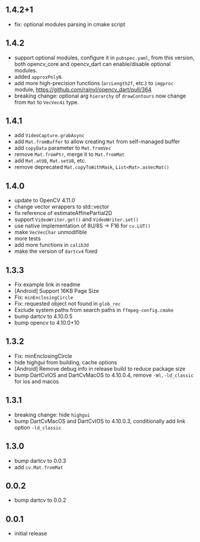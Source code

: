 ## 1.4.2+1

* fix: optional modules parsing in cmake script

## 1.4.2

* support optional modules, configure it in `pubspec.yaml`, from this version, both opencv_core and
  opencv_dart can enable/disable optional modules.
* added `approxPolyN`.
* add more high-precision functions (`arcLength2f`, etc.) to `imgproc` module, https://github.com/rainyl/opencv_dart/pull/364
* breaking change: optional arg `hierarchy` of `drawContours` now change from `Mat` to `VecVec4i` type.

## 1.4.1

* add `VideoCapture.grabAsync`
* add `Mat.fromBuffer` to allow creating `Mat` from self-managed buffer
* add `copyData` parameter to `Mat.fromVec`
* remove `Mat.fromPtr`, merge it to `Mat.fromMat`
* add `Mat.atU8`, `Mat.setU8`, etc.
* remove deprecated `Mat.copyToWithMask`, `List<Mat>.asVecMat()`

## 1.4.0

* update to OpenCV 4.11.0
* change vector wrappers to std::vector
* fix reference of estimateAffinePartial2D
* support `VideoWriter.get()` and `VideoWriter.set()`
* use native implementation of 8U/8S -> F16 for `cv.LUT()`
* make `VecVecChar` unmodifible
* more tests
* add more functions in `calib3d`
* make the version of `dartcv4` fixed

## 1.3.3

* Fix example link in readme
* [Android] Support 16KB Page Size
* Fix: `minEnclosingCircle`
* Fix: requested object not found in `glob_rec`
* Exclude system paths from search paths in `ffmpeg-config.cmake`
* bump dartcv to 4.10.0.5
* bump opencv to 4.10.0+10

## 1.3.2

* Fix: minEnclosingCircle
* hide highgui from building, cache options
* [Android] Remove debug info in release build to reduce package size
* bump DartCvIOS and DartCvMacOS to 4.10.0.4, remove `-Wl,-ld_classic` for ios and macos

## 1.3.1

* breaking change: hide `highgui`
* bump DartCvMacOS and DartCvIOS to 4.10.0.3, conditionally add link option `-ld_classic`

## 1.3.0

* bump dartcv to 0.0.3
* add `cv.Mat.fromMat`

## 0.0.2

* bump dartcv to 0.0.2

## 0.0.1

* initial release
